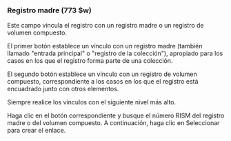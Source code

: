 ### Registro madre (773 $w)

Este campo vincula el registro con un registro madre o un registro de volumen compuesto. 

El primer botón establece un vínculo con un registro madre (también llamado "entrada principal" o "registro de la colección"), apropiado para los casos en los que el registro forma parte de una colección. 

El segundo botón establece un vínculo con un registro de volumen compuesto, correspondiente a los casos en los que el registro está encuadrado junto con otros elementos.

Siempre realice los vínculos con el siguiente nivel más alto. 

Haga clic en el botón correspondiente y busque el número RISM del registro madre o del volumen compuesto. A continuación, haga clic en Seleccionar para crear el enlace.
